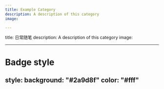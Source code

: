 ```yaml
---
title: Example Category
description: A description of this category
image:

---
```


title: 日常随笔
description: A description of this category
image:

---
# Badge style
style:
    background: "#2a9d8f"
    color: "#fff"
---